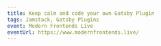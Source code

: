 ```yaml
---
title: Keep calm and code your own Gatsby Plugin
tags: Jamstack, Gatsby Plugins
event: Modern Frontends Live
eventUrl: https://www.modernfrontends.live/
---
```

